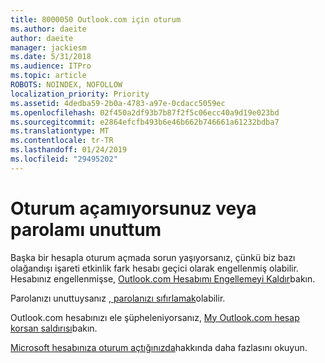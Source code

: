 ```yaml
---
title: 8000050 Outlook.com için oturum
ms.author: daeite
author: daeite
manager: jackiesm
ms.date: 5/31/2018
ms.audience: ITPro
ms.topic: article
ROBOTS: NOINDEX, NOFOLLOW
localization_priority: Priority
ms.assetid: 4dedba59-2b0a-4783-a97e-0cdacc5059ec
ms.openlocfilehash: 02f450a2df93b7b87f2f5c06ecc40a9d19e023bd
ms.sourcegitcommit: e2864efcfb493b6e46b662b746661a61232bdba7
ms.translationtype: MT
ms.contentlocale: tr-TR
ms.lasthandoff: 01/24/2019
ms.locfileid: "29495202"
---
```

# <a name="i-cant-sign-in-or-forgot-my-password"></a>Oturum açamıyorsunuz veya parolamı unuttum

Başka bir hesapla oturum açmada sorun yaşıyorsanız, çünkü biz bazı olağandışı işareti etkinlik fark hesabı geçici olarak engellenmiş olabilir. Hesabınız engellenmişse, [Outlook.com Hesabımı Engellemeyi Kaldır](https://go.microsoft.com/fwlink/p/?linkid=2001800&amp;clcid=0x409)bakın.
  
Parolanızı unuttuysanız [, parolanızı sıfırlamak](https://go.microsoft.com/fwlink/p/?linkid=841909)olabilir.
  
Outlook.com hesabınızı ele şüpheleniyorsanız, [My Outlook.com hesap korsan saldırısı](https://go.microsoft.com/fwlink/p/?linkid=874366)bakın.
  
[Microsoft hesabınıza oturum açtığınızda](https://go.microsoft.com/fwlink/p/?linkid=842227)hakkında daha fazlasını okuyun.
  

